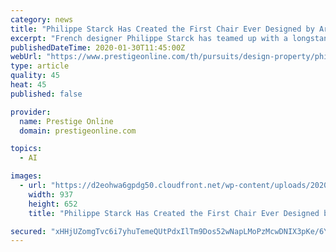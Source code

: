 ```yaml
---
category: news
title: "Philippe Starck Has Created the First Chair Ever Designed by Artificial Intelligence"
excerpt: "French designer Philippe Starck has teamed up with a longstanding collaborator, Italian furniture company Kartell, to create the first chair to be designed using artificial intelligence, which is aptly named “A.I”. Image: Courtesy of kartell.com. Plastic furniture specialist Kartell embarked on a new direction when it adopted a development ..."
publishedDateTime: 2020-01-30T11:45:00Z
webUrl: "https://www.prestigeonline.com/th/pursuits/design-property/philippe-starck-artificial-intelligence-chair/"
type: article
quality: 45
heat: 45
published: false

provider:
  name: Prestige Online
  domain: prestigeonline.com

topics:
  - AI

images:
  - url: "https://d2eohwa6gpdg50.cloudfront.net/wp-content/uploads/2020/01/30163911/kartell-starck-ai.png"
    width: 937
    height: 652
    title: "Philippe Starck Has Created the First Chair Ever Designed by Artificial Intelligence"

secured: "xHHjUZomgTvc6i7yhuTemeQUtPdxIlTm9Dos52wNapLMoPzMcwDNIX3pKe/6YZwzUiaJL79qIcRc74rjgAsO67Ia7zjb82K+D87MEf9eGZ3CzGWmRa2GP/0cB2ydnF1oEIM/pAmwWM3efPt2Hkf7n97DUqLXJqnFbqx+J8C+vi3aXb8hmJG95oqMn8XPzFnR6d/4/aUoZWYNEJF9yNWIiso4h/z4G3OQL3s+iFnPzOMqx07nKinZRV2y/qvosjtxIIR7h6odStNFn+2E3JWbL9nJu8RMPVSiU2bir7DATzVhFnqmAOtJlyorocukuEqjczL+lcfjM6IYO6HQtCeth834FNzL8ImvD3BIhx1ESAf3/ZXHYfIfU+pk6lWmG7cIqFOw4zkznn7MmBYSiqIWSGSoc65eYTen5iFG/paM/WiRDt61BwIa8TmoZW0cCGT4ddLK856/1YpNU5fLmQ1uoO2cyQsgqABiJbGdXDNqDZY=;1IP9gM7T3pA+TJwdUHOlVw=="
---
```


